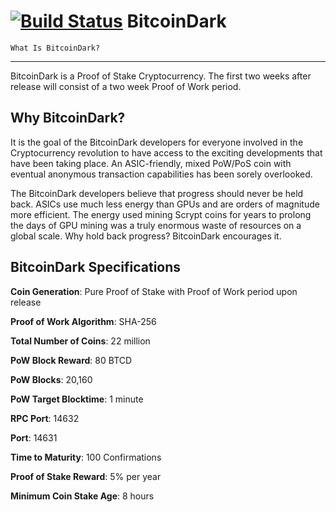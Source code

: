 [![Build Status](https://travis-ci.org/mezzovide/btcd.svg?branch=jl777)](https://travis-ci.org/mezzovide/btcd)
BitcoinDark
============================


    What Is BitcoinDark? 
----------------------------

BitcoinDark is a Proof of Stake Cryptocurrency. The first two weeks after release will consist of a two week Proof of Work period.

Why BitcoinDark?
--------------------------

It is the goal of the BitcoinDark developers for everyone involved in the Cryptocurrency revolution to have access to the exciting developments that have been taking place. An ASIC-friendly, mixed PoW/PoS coin with eventual anonymous transaction capabilities has been sorely overlooked.

The BitcoinDark developers believe that progress should never be held back. ASICs use much less energy than GPUs and are orders of magnitude more efficient. The energy used mining Scrypt coins for years to prolong the days of GPU mining was a truly enormous waste of resources on a global scale. Why hold back progress? BitcoinDark encourages it.

BitcoinDark Specifications
--------------------------

**Coin Generation**: Pure Proof of Stake with Proof of Work period upon release

**Proof of Work Algorithm**: SHA-256

**Total Number of Coins**: 22 million

**PoW Block Reward**: 80 BTCD

**PoW Blocks**: 20,160
                          
**PoW Target Blocktime**: 1 minute

**RPC Port**: 14632

**Port**: 14631

**Time to Maturity**: 100 Confirmations

**Proof of Stake Reward**: 5% per year

**Minimum Coin Stake Age**: 8 hours

